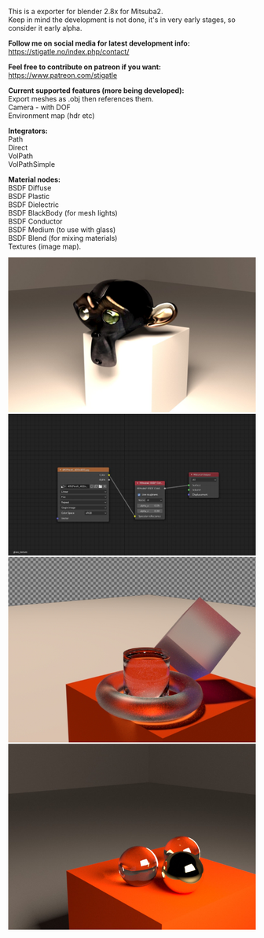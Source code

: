This is a exporter for blender 2.8x for Mitsuba2.\
Keep in mind the development is not done, it's in very early stages, so consider it early alpha.

**Follow me on social media for latest development info:**\
https://stigatle.no/index.php/contact/

**Feel free to contribute on patreon if you want:**\
https://www.patreon.com/stigatle

**Current supported features (more being developed):**\
Export meshes as .obj then references them.\
Camera - with DOF\
Environment map (hdr etc)

**Integrators:**\
Path\
Direct\
VolPath\
VolPathSimple

**Material nodes:**\
BSDF Diffuse\
BSDF Plastic\
BSDF Dielectric\
BSDF BlackBody (for mesh lights)\
BSDF Conductor\
BSDF Medium (to use with glass)\
BSDF Blend (for mixing materials)\
Textures (image map).

![Alt text](/sampleImages/01_textured.jpg?raw=true "Title")
![Alt text](/sampleImages/02_shader_nodes.jpg?raw=true "Title")
![Alt text](/sampleImages/03_glass.jpg?raw=true "Title")
![Alt text](/sampleImages/04_metal_glass.jpg?raw=true "Title")
